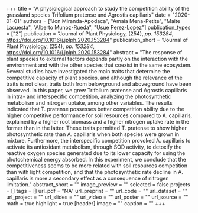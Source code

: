 +++
title = "A physiological approach to study the competition ability of the grassland species Trifolium pratense and Agrostis capillaris"
date = "2020-01-01"
authors = ["Jon Miranda-Apodaca", "Amaia Mena-Petite", "Maite Lacuesta", "Alberto Munoz-Rueda", "Usue Perez-Lopez"]
publication_types = ["2"]
publication = "Journal of Plant Physiology, (254), _pp. 153284_, https://doi.org/10.1016/j.jplph.2020.153284"
publication_short = "Journal of Plant Physiology, (254), _pp. 153284_, https://doi.org/10.1016/j.jplph.2020.153284"
abstract = "The response of plant species to external factors depends partly on the interaction with the environment and with the other species that coexist in the same ecosystem. Several studies have investigated the main traits that determine the competitive capacity of plant species, and although the relevance of the traits is not clear, traits both from belowground and aboveground have been observed. In this paper, we grew Trifolium pratense and Agrostis capillaris in intra- and interspecific competition, analyzing the photosynthetic metabolism and nitrogen uptake, among other variables. The results indicated that T. pratense possesses better competition ability due to the higher competitive performance for soil resources compared to A. capillaris, explained by a higher root biomass and a higher nitrogen uptake rate in the former than in the latter. These traits permitted T. pratense to show higher photosynthetic rate than A. capillaris when both species were grown in mixture. Furthermore, the interspecific competition provoked A. capillaris to activate its antioxidant metabolism, through SOD activity, to detoxify the reactive oxygen species generated due to its lower capacity for using the photochemical energy absorbed. In this experiment, we conclude that the competitiveness seems to be more related with soil resources competition than with light competition, and that the photosynthetic rate decline in A. capillaris is more a secondary effect as a consequence of nitrogen limitation."
abstract_short = ""
image_preview = ""
selected = false
projects = []
tags = []
url_pdf = "NA"
url_preprint = ""
url_code = ""
url_dataset = ""
url_project = ""
url_slides = ""
url_video = ""
url_poster = ""
url_source = ""
math = true
highlight = true
[header]
image = ""
caption = ""
+++

